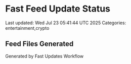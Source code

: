 # Fast Feed Update Status
Last updated: Wed Jul 23 05:41:44 UTC 2025
Categories: entertainment,crypto

## Feed Files Generated

Generated by Fast Updates Workflow
